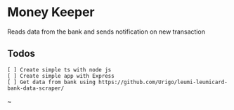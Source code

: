 # Money Keeper

Reads data from the bank and sends notification on new transaction

## Todos

    [ ] Create simple ts with node js
    [ ] Create simple app with Express
    [ ] Get data from bank using https://github.com/Urigo/leumi-leumicard-bank-data-scraper/
~